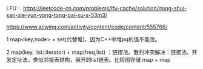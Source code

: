 LFU： https://leetcode-cn.com/problems/lfu-cache/solution/gong-shui-san-xie-yun-yong-tong-pai-xu-s-53m3/

https://www.acwing.com/activity/content/code/content/555766/

 1  map<key,node> + set<node>(代替堆)，因为C++中堆pq的值不能改。
 
 2  map(key, list<node>::iterator) + map(freq,list<node>) ：链接法。散列冲突解决：链接法、开发定址法。类似邻接表结构，展开的list链表。比较图存储 map + map
